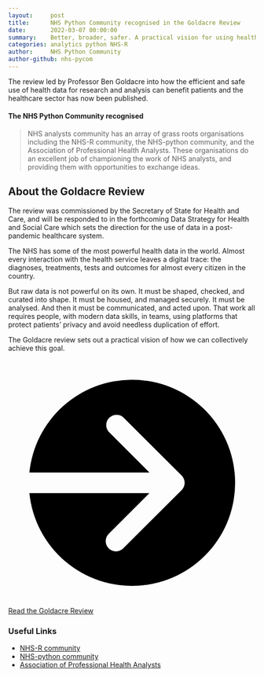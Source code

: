 ```yaml
---
layout:     post
title:      NHS Python Community recognised in the Goldacre Review
date:       2022-03-07 00:00:00
summary:    Better, broader, safer. A practical vision for using health data for research and analysis.
categories: analytics python NHS-R
author:     NHS Python Community
author-github: nhs-pycom
---
```


The review led by Professor Ben Goldacre into how the efficient and safe use of health data for research and analysis can benefit patients and the healthcare sector has now been published. 

#### The NHS Python Community recognised

> NHS analysts community has an array of grass roots organisations including the NHS-R community, the NHS-python community, and the Association of Professional Health Analysts. These organisations do an excellent job of championing the work of NHS analysts, and providing them with opportunities to exchange ideas.

## About the Goldacre Review

The review was commissioned by the Secretary of State for Health and Care, and will be responded to in the forthcoming Data Strategy for Health and Social Care which sets the direction for the use of data in a post-pandemic healthcare system.

The NHS has some of the most powerful health data in the world. Almost every interaction with the health service leaves a digital trace: the diagnoses, treatments, tests and outcomes for almost every citizen in the country. 

But raw data is not powerful on its own. It must be shaped, checked, and curated into shape. It must be housed, and managed securely. It must be analysed. And then it must be communicated, and acted upon. That work all requires people, with modern data skills, in teams, using platforms that protect patients’ privacy and avoid needless duplication of effort.

The Goldacre review sets out a practical vision of how we can collectively achieve this goal.

<div class="nhsuk-action-link">
  <a class="nhsuk-action-link__link" href="https://www.gov.uk/government/publications/better-broader-safer-using-health-data-for-research-and-analysis/better-broader-safer-using-health-data-for-research-and-analysis">
    <svg class="nhsuk-icon nhsuk-icon__arrow-right-circle" xmlns="http://www.w3.org/2000/svg" viewBox="0 0 24 24" aria-hidden="true">
      <path d="M0 0h24v24H0z" fill="none"></path>
      <path d="M12 2a10 10 0 0 0-9.95 9h11.64L9.74 7.05a1 1 0 0 1 1.41-1.41l5.66 5.65a1 1 0 0 1 0 1.42l-5.66 5.65a1 1 0 0 1-1.41 0 1 1 0 0 1 0-1.41L13.69 13H2.05A10 10 0 1 0 12 2z"></path>
    </svg>
    <span class="nhsuk-action-link__text">Read the Goldacre Review</span>
  </a>
</div>

### Useful Links

- [NHS-R community](https://nhsrcommunity.com/)
- [NHS-python community](https://nhs-pycom.net/)
- [Association of Professional Health Analysts](https://www.aphanalysts.org/)